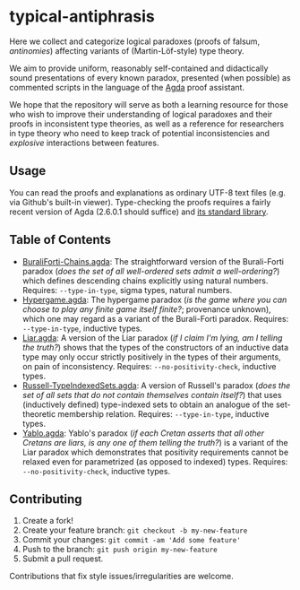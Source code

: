 # typical-antiphrasis

Here we collect and categorize logical paradoxes (proofs of falsum, *antinomies*) affecting variants of (Martin-Löf-style) type theory.

We aim to provide uniform, reasonably self-contained and didactically sound presentations of every known paradox, presented (when possible) as commented scripts in the language of the [Agda](https://agda.readthedocs.io/en/v2.6.0.1/getting-started/what-is-agda.html) proof assistant.

We hope that the repository will serve as both a learning resource for those who wish to improve their understanding of logical paradoxes and their proofs in inconsistent type theories, as well as a reference for researchers in type theory who need to keep track of potential inconsistencies and *explosive* interactions between features.

## Usage

You can read the proofs and explanations as ordinary UTF-8 text files (e.g. via Github's built-in viewer). Type-checking the proofs requires a fairly recent version of Agda (2.6.0.1 should suffice) and [its standard library](https://github.com/agda/agda-stdlib/releases/tag/v1.3).

## Table of Contents

* [BuraliForti-Chains.agda](BuraliForti-Chains.agda): The straightforward version of the Burali-Forti paradox (*does the set of all well-ordered sets admit a well-ordering?*) which defines descending chains explicitly using natural numbers. Requires: `--type-in-type`, sigma types, natural numbers.
* [Hypergame.agda](Hypergame.agda): The hypergame paradox (*is the game where you can choose to play any finite game itself finite?*; provenance unknown), which one may regard as a variant of the Burali-Forti paradox. Requires: `--type-in-type`, inductive types.
* [Liar.agda](Liar.agda): A version of the Liar paradox (*if I claim I'm lying, am I telling the truth?*) shows that the types of the constructors of an inductive data type may only occur strictly positively in the types of their arguments, on pain of inconsistency. Requires: `--no-positivity-check`, inductive types.
* [Russell-TypeIndexedSets.agda](Russell-TypeIndexedSets.agda): A version of Russell's paradox (*does the set of all sets that do not contain themselves contain itself?*) that uses (inductively defined) type-indexed sets to obtain an analogue of the set-theoretic membership relation. Requires: `--type-in-type`, inductive types.
* [Yablo.agda](Yablo.agda): Yablo's paradox (*if each Cretan asserts that all other Cretans are liars, is any one of them telling the truth?*) is a variant of the Liar paradox which demonstrates that positivity requirements cannot be relaxed even for parametrized (as opposed to indexed) types. Requires: `--no-positivity-check`, inductive types.

## Contributing

1. Create a fork!
2. Create your feature branch: `git checkout -b my-new-feature`
3. Commit your changes: `git commit -am 'Add some feature'`
4. Push to the branch: `git push origin my-new-feature`
5. Submit a pull request.

Contributions that fix style issues/irregularities are welcome.
